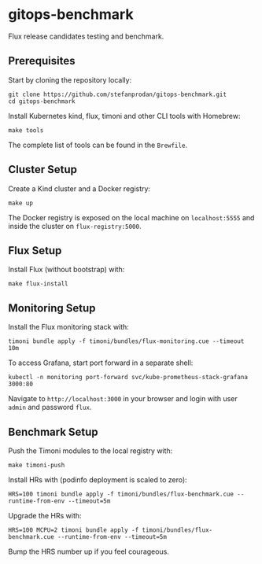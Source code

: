 # gitops-benchmark

Flux release candidates testing and benchmark.

## Prerequisites

Start by cloning the repository locally:

```shell
git clone https://github.com/stefanprodan/gitops-benchmark.git
cd gitops-benchmark
```

Install Kubernetes kind, flux, timoni and other CLI tools with Homebrew:

```shell
make tools
```

The complete list of tools can be found in the `Brewfile`.

## Cluster Setup

Create a Kind cluster and a Docker registry:

```shell
make up
```

The Docker registry is exposed on the local machine on `localhost:5555`
and inside the cluster on `flux-registry:5000`. 

## Flux Setup

Install Flux (without bootstrap) with:

```shell
make flux-install
```

## Monitoring Setup

Install the Flux monitoring stack with:

```shell
timoni bundle apply -f timoni/bundles/flux-monitoring.cue --timeout 10m
```

To access Grafana, start port forward in a separate shell:

```shell
kubectl -n monitoring port-forward svc/kube-prometheus-stack-grafana  3000:80
```

Navigate to `http://localhost:3000` in your browser and login with user `admin` and password `flux`.

## Benchmark Setup

Push the Timoni modules to the local registry with:

```shell
make timoni-push
```

Install HRs with (podinfo deployment is scaled to zero):

```shell
HRS=100 timoni bundle apply -f timoni/bundles/flux-benchmark.cue --runtime-from-env --timeout=5m
```

Upgrade the HRs with:


```shell
HRS=100 MCPU=2 timoni bundle apply -f timoni/bundles/flux-benchmark.cue --runtime-from-env --timeout=5m
```

Bump the HRS number up if you feel courageous.

